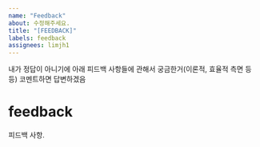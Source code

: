 ```yaml
---
name: "Feedback"
about: 수정해주세요.
title: "[FEEDBACK]"
labels: feedback
assignees: limjh1
---
```


내가 정답이 아니기에 아래 피드백 사항들에 관해서 궁금한거(이론적, 효율적 측면 등등) 코멘트하면 답변하겠음 

# feedback
피드백 사항.

